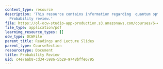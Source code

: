 ```yaml
---
content_type: resource
description: 'This resource contains information regarding  quantum optical communication:
  Probability review.'
file: https://ol-ocw-studio-app-production.s3.amazonaws.com/courses/6-453-quantum-optical-communication-fall-2016/c4e7aab8cd3459865b299748bffe6795_MIT6_453F16_Probability.pdf
file_type: application/pdf
learning_resource_types: []
ocw_type: OCWFile
parent_title: Readings and Lecture Slides
parent_type: CourseSection
resourcetype: Document
title: Probability Review
uid: c4e7aab8-cd34-5986-5b29-9748bffe6795
---
```

